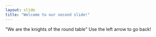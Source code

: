 ```yaml
---
layout: slide
title: "Welcome to our second slide!"
---
```

"We are the knights of the round table"
Use the left arrow to go back!
